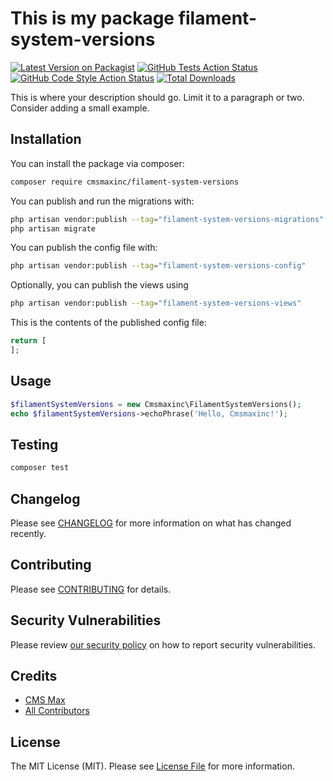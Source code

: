 # This is my package filament-system-versions

[![Latest Version on Packagist](https://img.shields.io/packagist/v/cmsmaxinc/filament-system-versions.svg?style=flat-square)](https://packagist.org/packages/cmsmaxinc/filament-system-versions)
[![GitHub Tests Action Status](https://img.shields.io/github/actions/workflow/status/cmsmaxinc/filament-system-versions/run-tests.yml?branch=main&label=tests&style=flat-square)](https://github.com/cmsmaxinc/filament-system-versions/actions?query=workflow%3Arun-tests+branch%3Amain)
[![GitHub Code Style Action Status](https://img.shields.io/github/actions/workflow/status/cmsmaxinc/filament-system-versions/fix-php-code-styling.yml?branch=main&label=code%20style&style=flat-square)](https://github.com/cmsmaxinc/filament-system-versions/actions?query=workflow%3A"Fix+PHP+code+styling"+branch%3Amain)
[![Total Downloads](https://img.shields.io/packagist/dt/cmsmaxinc/filament-system-versions.svg?style=flat-square)](https://packagist.org/packages/cmsmaxinc/filament-system-versions)



This is where your description should go. Limit it to a paragraph or two. Consider adding a small example.

## Installation

You can install the package via composer:

```bash
composer require cmsmaxinc/filament-system-versions
```

You can publish and run the migrations with:

```bash
php artisan vendor:publish --tag="filament-system-versions-migrations"
php artisan migrate
```

You can publish the config file with:

```bash
php artisan vendor:publish --tag="filament-system-versions-config"
```

Optionally, you can publish the views using

```bash
php artisan vendor:publish --tag="filament-system-versions-views"
```

This is the contents of the published config file:

```php
return [
];
```

## Usage

```php
$filamentSystemVersions = new Cmsmaxinc\FilamentSystemVersions();
echo $filamentSystemVersions->echoPhrase('Hello, Cmsmaxinc!');
```

## Testing

```bash
composer test
```

## Changelog

Please see [CHANGELOG](CHANGELOG.md) for more information on what has changed recently.

## Contributing

Please see [CONTRIBUTING](.github/CONTRIBUTING.md) for details.

## Security Vulnerabilities

Please review [our security policy](../../security/policy) on how to report security vulnerabilities.

## Credits

- [CMS Max](https://github.com/cmsmaxinc)
- [All Contributors](../../contributors)

## License

The MIT License (MIT). Please see [License File](LICENSE.md) for more information.
